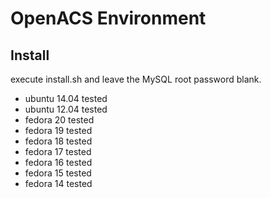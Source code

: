 OpenACS Environment
===================

## Install

execute install.sh and leave the MySQL root password blank.

- ubuntu 14.04 tested
- ubuntu 12.04 tested
- fedora 20 tested
- fedora 19 tested
- fedora 18 tested
- fedora 17 tested
- fedora 16 tested
- fedora 15 tested
- fedora 14 tested
